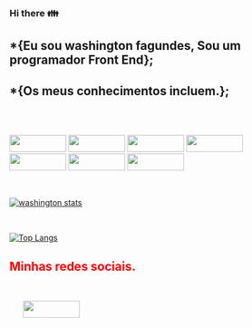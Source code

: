 ### Hi there :family:
<h2>*{Eu sou washington fagundes, Sou um programador Front End};</h2>

<h2>*{Os meus conhecimentos incluem.};</h2>

<br>
<br>

<span><img width="100px" height="30px" src="https://img.shields.io/badge/HTML-239120?style=for-the-badge&logo=html5&logoColor=white"/></span>
<span><img width="100px" height="30px" src="https://img.shields.io/badge/CSS-239120?&style=for-the-badge&logo=css3&logoColor=white " /></span>
<span><img width="100px" height="30px" src="https://img.shields.io/badge/JavaScript-F7DF1E?style=for-the-badge&logo=javascript&logoColor=black " />
</span><span><img width="100px" height="30px" src="https://img.shields.io/badge/TypeScript-007ACC?style=for-the-badge&logo=typescript&logoColor=white" />
</span>
<span><img width="100px" height="30px" src="https://img.shields.io/badge/React-20232A?style=for-the-badge&logo=react&logoColor=61DAFB"/>
</span>
<span><img width="100px" height="30px" src="https://img.shields.io/badge/Node.js-43853D?style=for-the-badge&logo=node.js&logoColor=white "/></span>
<span><img width="100px" height="30px" src="https://img.shields.io/badge/GitHub-100000?style=for-the-badge&logo=github&logoColor=white " /></span>
  
  
    


  



   



 




   





<br>

 [![washington stats](https://github-readme-stats.vercel.app/api?username=wsaraujo23)](https://github.com/anuraghazra/github-readme-stats)
 
<br>

[![Top Langs](https://github-readme-stats.vercel.app/api/top-langs/?username=wsaraujo23)](https://github.com/anuraghazra/github-readme-stats)

<h2 style="color: red;">Minhas redes sociais.</h2>
<br>
 
<ul>
  <a href="https://www.linkedin.com/in/washington-araujo-ba457a264/"> <img width="100px" height="30px" src="https://img.shields.io/badge/LinkedIn-0077B5?style=for-the-badge&logo=linkedin&logoColor=white " /></a>
</ul>




  

